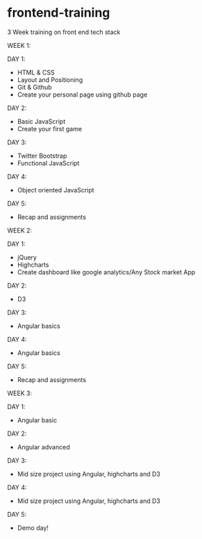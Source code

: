 frontend-training
=================

3 Week training on front end tech stack

WEEK 1:

DAY 1:
  - HTML & CSS
  - Layout and Positioning
  - Git & Github
  - Create your personal page using github page

DAY 2:
  - Basic JavaScript
  - Create your first game

DAY 3:
  - Twitter Bootstrap
  - Functional JavaScript

DAY 4:
  - Object oriented JavaScript

DAY 5:
  - Recap and assignments


WEEK 2:

DAY 1:
  - jQuery
  - Highcharts
  - Create dashboard like google analytics/Any Stock market App

DAY 2:
  - D3

DAY 3:
  - Angular basics

DAY 4:
  - Angular basics

DAY 5:
  - Recap and assignments


WEEK 3:

DAY 1:
  - Angular basic

DAY 2:
  - Angular advanced

DAY 3:
  - Mid size project using Angular, highcharts and D3

DAY 4:
  - Mid size project using Angular, highcharts and D3

DAY 5:
  - Demo day!
